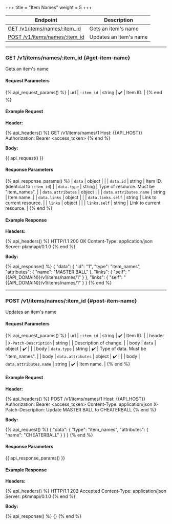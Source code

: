 +++
title = "Item Names"
weight = 5
+++

| Endpoint                                         | Description            |
|--------------------------------------------------|------------------------|
| [GET /v1/items/names/:item_id](#get-item-name)   | Gets an item's name    |
| [POST /v1/items/names/:item_id](#post-item-name) | Updates an item's name |

---

### GET /v1/items/names/:item_id {#get-item-name}

Gets an item's name

#### Request Parameters

{% api_request_params() %}
| url | `:item_id` | string | ✔️ | Item ID. |
{% end %}

#### Example Request

**Header:**

{% api_headers() %}
GET /v1/items/names/1
Host: {{API_HOST}}
Authorization: Bearer <access_token>
{% end %}

**Body:**

{{ api_request() }}

#### Response Parameters

{% api_response_params() %}
| `data`                 | object |                                         |
| `data.id`              | string | Item ID. (identical to `:item_id`)      |
| `data.type`            | string | Type of resource. Must be "item_names". |
| `data.attributes`      | object |                                         |
| `data.attributes.name` | string | Item name.                              |
| `data.links`           | object |                                         |
| `data.links.self`      | string | Link to current resource.               |
| `links`                | object |                                         |
| `links.self`           | string | Link to current resource.               |
{% end %}

#### Example Response

**Headers:**

{% api_headers() %}
HTTP/1.1 200 OK
Content-Type: application/json
Server: pkmnapi/0.1.0
{% end %}

**Body:**

{% api_response() %}
{
    "data": {
        "id": "1",
        "type": "item_names",
        "attributes": {
            "name": "MASTER BALL"
        },
        "links": {
            "self": "{{API_DOMAIN}}/v1/items/names/1"
        }
    },
    "links": {
        "self": "{{API_DOMAIN}}/v1/items/names/1"
    }
}
{% end %}

---

### POST /v1/items/names/:item_id {#post-item-name}

Updates an item's name

#### Request Parameters

{% api_request_params() %}
| url    | `:item_id`             | string | ✔️ | Item ID.                            |
| header | `X-Patch-Description`  | string |   | Description of change.              |
| body   | `data`                 | object | ✔️ |                                     |
| body   | `data.type`            | string | ✔️ | Type of data. Must be "item_names". |
| body   | `data.attributes`      | object | ✔️ |                                     |
| body   | `data.attributes.name` | string | ✔️ | Item name.                          |
{% end %}

#### Example Request

**Header:**

{% api_headers() %}
POST /v1/items/names/1
Host: {{API_HOST}}
Authorization: Bearer <access_token>
Content-Type: application/json
X-Patch-Description: Update MASTER BALL to CHEATERBALL
{% end %}

**Body:**

{% api_request() %}
{
    "data": {
        "type": "item_names",
        "attributes": {
            "name": "CHEATERBALL"
        }
    }
}
{% end %}

#### Response Parameters

{{ api_response_params() }}

#### Example Response

**Headers:**

{% api_headers() %}
HTTP/1.1 202 Accepted
Content-Type: application/json
Server: pkmnapi/0.1.0
{% end %}

**Body:**

{% api_response() %}
{}
{% end %}
